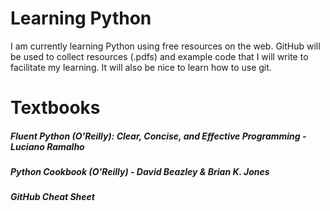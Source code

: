 # Learning Python
I am currently learning Python using free resources on the web. GitHub will be used to collect resources (.pdfs) and example code that I will write to facilitate my learning. It will also be nice to learn how to use git. 

# Textbooks
##### *Fluent Python (O'Reilly): Clear, Concise, and Effective Programming* - Luciano Ramalho

##### *Python Cookbook (O'Reilly)* - David Beazley & Brian K. Jones

##### *GitHub Cheat Sheet*
